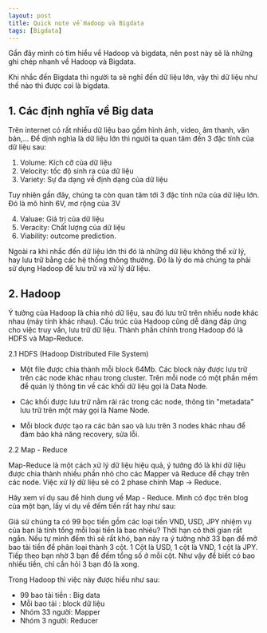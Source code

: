 ```yaml
---
layout: post
title: Quick note về Hadoop và Bigdata
tags: [Bigdata]
---
```


Gần đây mình có tìm hiểu về Hadoop và bigdata, nên post này sẽ là những ghi chép nhanh về Hadoop và Bigdata.

Khi nhắc đến Bigdata thì người ta sẽ nghĩ đến dữ liệu lớn, vậy thì dữ liệu như thế nào thì được coi là bigdata.

## 1. Các định nghĩa về Big data 

Trên internet có rất nhiều dữ liệu bao gồm hình ảnh, video, âm thanh, văn bản,... Để dịnh nghìa là dữ liệu lớn thì người ta quan tâm đến
3 đặc tính của dữ liệu sau:

1. Volume: Kích cỡ của dữ liệu 
2. Velocity: tốc độ sinh ra của dữ liệu
3. Variety: Sự đa dạng về định dạng của dữ liệu 

Tuy nhiên gần đây, chúng ta còn quan tâm tới 3 đặc tính nữa của dữ liệu lớn. Đó là mô hình 6V, mơ rộng của 3V

4. Valuae: Giá trị của dữ liệu
5. Veracity: Chất lượng của dữ liệu
6. Viability: outcome prediction. 

Ngoài ra khi nhắc đến dữ liệu lớn thì đó là những dữ liệu không thể xử lý, hay lưu trữ bằng các hệ thống thông thường. Đó là lý do mà chúng ta phải sử dụng Hadoop để lưu trữ và xử lý dữ liệu.

## 2. Hadoop 

Ý tưởng của Hadoop là chia nhỏ dữ liệu, sau đó lưu trữ trên nhiều node khác nhau (máy tính khác nhau). Cấu trúc của Hadoop cũng dễ dàng đáp ứng cho việc truy vấn, lưu trữ dữ liệu. Thành phần chính trong Hadoop đó là HDFS và Map-Reduce.

2.1 HDFS (Hadoop Distributed File System)

- Một file được chia thành mỗi block 64Mb. Các block này được lưu trữ trên các node khác nhau trong cluster. Trên mỗi node có một phần mềm để quản lý thông tin về các khối dữ liệu gọi là Data Node. 

- Các khối được lưu trữ nằm rải rác trong các node, thông tin "metadata" lưu trữ trên một máy gọi là Name Node.

- Mỗi block được tạo ra các bản sao và lưu trên 3 nodes khác nhau để đảm bảo khả năng recovery, sửa lỗi.

2.2 Map - Reduce 

Map-Reduce là một cách xử lý dữ liệu hiệu quả, ý tưởng đó là khi dữ liệu được chia thành nhiều phần nhỏ cho các Mapper và Reduce để chạy
trên các node. Việc xử lý dữ liệu sẽ có 2 phase chính Map -> Reduce.

Hãy xem ví dụ sau để hình dung về Map - Reduce. Mình có đọc trên blog của một bạn, lấy ví dụ về đếm tiền rất hay như sau:

Giả sử chúng ta có 99 bọc tiền gồm các loại tiền VND, USD, JPY nhiệm vụ của bạn là tính tổng mỗi loại tiền là bao nhiêu? Thời hạn có thời gian rất ngắn. Nếu tự mình đếm thì sẽ rất khó, bạn nảy ra ý tưởng nhờ 33 bạn để mở bao tải tiền để phân loại thành 3 cột. 1 Cột là USD, 1 cột là VND, 1 cột là JPY. Tiếp theo bạn nhờ 3 bạn để đếm tổng số ở mỗi cột. Như vậy để biết có bao nhiều tiền, chỉ cần hỏi 3 bạn đó là xong.

Trong Hadoop thì việc này được hiểu như sau:

- 99 bao tải tiền : Big data 
- Mỗi bao tải : block dữ liệu
- Nhóm 33 người: Mapper 
- Nhóm 3 người: Reducer 











